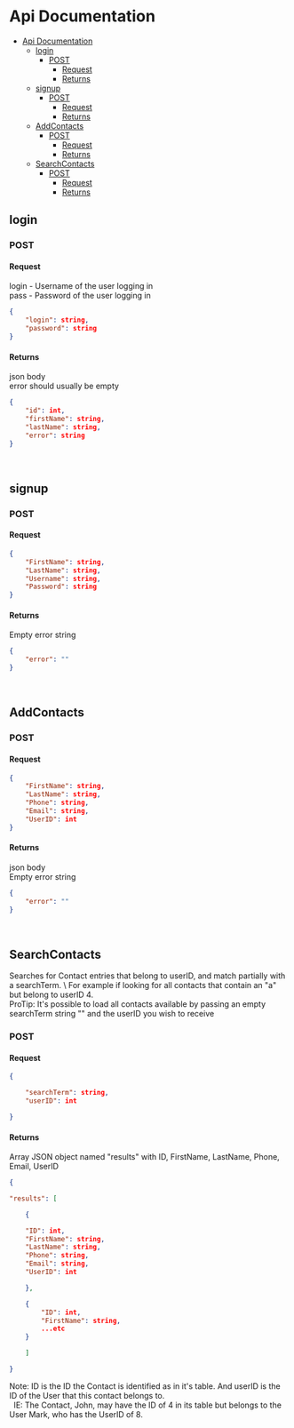 # Api Documentation


- [Api Documentation](#api-documentation)
	- [login](#login)
		- [POST](#post)
			- [Request](#request)
			- [Returns](#returns)
	- [signup](#signup)
		- [POST](#post-1)
			- [Request](#request-1)
			- [Returns](#returns-1)
	- [AddContacts](#addcontacts)
		- [POST](#post-2)
			- [Request](#request-2)
			- [Returns](#returns-2)
	- [SearchContacts](#searchcontacts)
		- [POST](#post-3)
			- [Request](#request-3)
			- [Returns](#returns-3)

## login
### POST
#### Request
login - Username of the user logging in \
pass - Password of the user logging in
```json 
{
	"login": string,
	"password": string
}

```
#### Returns
json body \
error should usually be empty
```json 
{
	"id": int,
	"firstName": string,
	"lastName": string,
	"error": string
}

```

<br>

## signup
### POST
#### Request
```json 
{
	"FirstName": string,
	"LastName": string,
	"Username": string,
	"Password": string
}

```
#### Returns
Empty error string
```json
{
	"error": ""
}
```
  
<br>

## AddContacts

### POST
#### Request

```json 
{
	"FirstName": string,
	"LastName": string,
	"Phone": string,
	"Email": string,
	"UserID": int
}

```
#### Returns
json body \
Empty error string
```json 
{
	"error": ""
}

```

<br>

## SearchContacts

Searches for Contact entries that belong to userID, and match partially with a searchTerm. \ 
For example if looking for all contacts that contain an "a" but belong to userID 4. \
ProTip: It's possible to load all contacts available by passing an empty searchTerm string "" and the userID you wish to receive
### POST
#### Request
```json
{

	"searchTerm": string,
	"userID": int

}
```

#### Returns
Array JSON object named "results" with ID, FirstName, LastName, Phone, Email, UserID
```json
{

"results": [

	{

	"ID": int,
	"FirstName": string,
	"LastName": string,
	"Phone": string,
	"Email": string,
	"UserID": int

	},

	{
		"ID": int,
		"FirstName": string,
		...etc
	}

	]

}
```
Note: ID is the ID the Contact is identified as in it's table. And userID is the ID of the User that this contact belongs to. \
&nbsp; IE: The Contact, John, may have the ID of 4 in its table but belongs to the User Mark, who has the UserID of 8.

